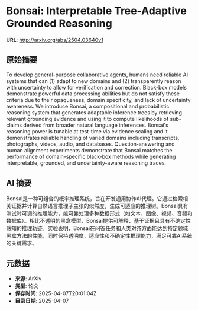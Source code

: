 # Bonsai: Interpretable Tree-Adaptive Grounded Reasoning

**URL**: http://arxiv.org/abs/2504.03640v1

## 原始摘要

To develop general-purpose collaborative agents, humans need reliable AI
systems that can (1) adapt to new domains and (2) transparently reason with
uncertainty to allow for verification and correction. Black-box models
demonstrate powerful data processing abilities but do not satisfy these
criteria due to their opaqueness, domain specificity, and lack of uncertainty
awareness. We introduce Bonsai, a compositional and probabilistic reasoning
system that generates adaptable inference trees by retrieving relevant
grounding evidence and using it to compute likelihoods of sub-claims derived
from broader natural language inferences. Bonsai's reasoning power is tunable
at test-time via evidence scaling and it demonstrates reliable handling of
varied domains including transcripts, photographs, videos, audio, and
databases. Question-answering and human alignment experiments demonstrate that
Bonsai matches the performance of domain-specific black-box methods while
generating interpretable, grounded, and uncertainty-aware reasoning traces.


## AI 摘要

Bonsai是一种可组合的概率推理系统，旨在开发通用协作AI代理。它通过检索相关证据并计算自然语言推理子主张的似然度，生成可适应的推理树。Bonsai具有测试时可调的推理能力，能可靠处理多种数据形式（如文本、图像、视频、音频和数据库）。相比不透明的黑盒模型，Bonsai提供可解释、基于证据且具有不确定性感知的推理轨迹。实验表明，Bonsai在问答任务和人类对齐方面能达到特定领域黑盒方法的性能，同时保持透明度、适应性和不确定性推理能力，满足可靠AI系统的关键需求。

## 元数据

- **来源**: ArXiv
- **类型**: 论文
- **保存时间**: 2025-04-07T20:01:04Z
- **目录日期**: 2025-04-07
